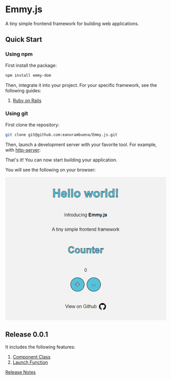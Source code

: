 # Emmy.js

A tiny simple frontend framework for building web applications.

## Quick Start
### Using npm

First install the package:

```bash
npm install emmy-dom
```

Then, integrate it into your project. For your specific framework, see the following guides:
1. [Ruby on Rails](docs/0.0.1/guides/ruby-on-rails.md)

### Using git

First clone the repository:

```bash
git clone git@github.com:eanorambuena/Emmy.js.git
```

Then, launch a development server with your favorite tool. For example, with [http-server](https://www.npmjs.com/package/http-server):

That's it! You can now start building your application.

You will see the following on your browser:

![Alt text](docs/image.png)

## Release 0.0.1
It includes the following features:
1. [Component Class](docs/0.0.1a2/component-class.md) 
2. [Launch Function](docs/0.0.1a2/launch-function.md)

[Release Notes](docs/releases.md)